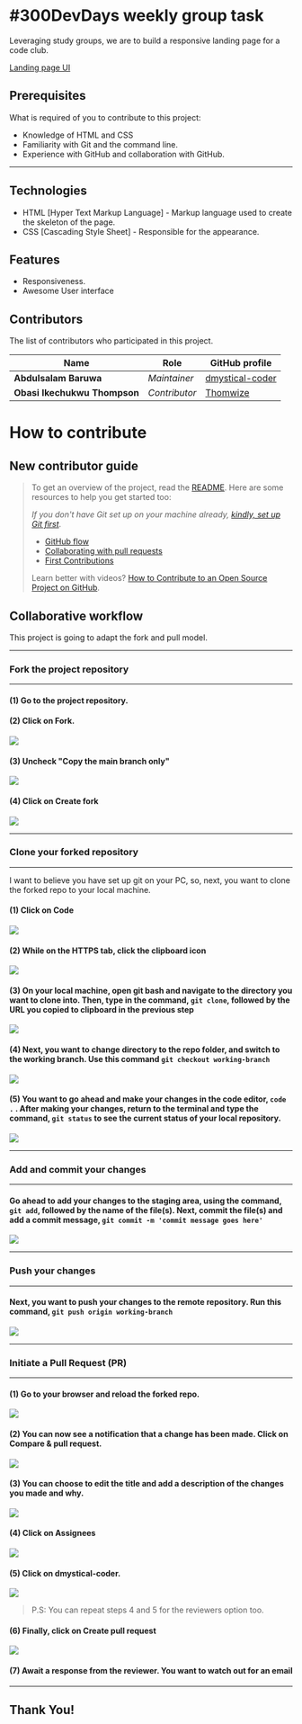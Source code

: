 # #300DevDays weekly group task

Leveraging study groups, we are to build a responsive landing page for a code club.

[Landing page UI](https://www.figma.com/file/xdrvYUv5C9qXA6XAJjg4bd/300DevDays-Weekly-Tasks?node-id=1%3A1524&mode=dev)

## Prerequisites

What is required of you to contribute to this project:

- Knowledge of HTML and CSS
- Familiarity with Git and the command line.
- Experience with GitHub and collaboration with GitHub.

---

## Technologies

- HTML [Hyper Text Markup Language] - Markup language used to create the skeleton of the page.
- CSS [Cascading Style Sheet] - Responsible for the appearance.

## Features

- Responsiveness.
- Awesome User interface

## Contributors

The list of contributors who participated in this project.

| Name                         | Role          | GitHub profile                                        |
| ---------------------------- | ------------- | ----------------------------------------------------- |
| **Abdulsalam Baruwa**        | _Maintainer_  | [dmystical-coder](https://github.com/dmystical-coder) |
| **Obasi Ikechukwu Thompson** | _Contributor_ | [Thomwize](https://github.com/Thomwize)               |

# How to contribute

## New contributor guide

> To get an overview of the project, read the [README](README.md). Here are some resources to help you get started too:
>
> _If you don't have Git set up on your machine already, [kindly, set up Git first](https://docs.github.com/en/get-started/quickstart/set-up-git)_.
>
> - [GitHub flow](https://docs.github.com/en/get-started/quickstart/github-flow)
> - [Collaborating with pull requests](https://docs.github.com/en/github/collaborating-with-pull-requests)
> - [First Contributions](https://github.com/firstcontributions/first-contributions)
>
> Learn better with videos? [How to Contribute to an Open Source Project on GitHub](https://egghead.io/series/how-to-contribute-to-an-open-source-project-on-github).

## Collaborative workflow

This project is going to adapt the fork and pull model.

---

### Fork the project repository

---

#### (1) Go to the project repository.

#### (2) Click on Fork.

![](https://archbee-image-uploads.s3.amazonaws.com/-PslVSiNgmjNd7mYSlcZe/H5pLlItihgcIZ0JaEsvW4_ab-capture-image.png)

#### (3) Uncheck "Copy the main branch only"

![](https://archbee-image-uploads.s3.amazonaws.com/-PslVSiNgmjNd7mYSlcZe/GNRp9jYsGKS0fBpJJX8xC_ab-capture-image.png)

#### (4) Click on Create fork

![](https://archbee-image-uploads.s3.amazonaws.com/-PslVSiNgmjNd7mYSlcZe/WPNCusz3gcxsH5vn76iH0_ab-capture-image.png)

---

### Clone your forked repository

---

I want to believe you have set up git on your PC, so, next, you want to clone the forked repo to your local machine.

#### (1) Click on Code

![](https://archbee-image-uploads.s3.amazonaws.com/-PslVSiNgmjNd7mYSlcZe/Zk_vDJMHe549vfFbPvW7r_ab-capture-image.png)

#### (2) While on the HTTPS tab, click the clipboard icon

![](https://archbee-image-uploads.s3.amazonaws.com/-PslVSiNgmjNd7mYSlcZe/a2Ji_cFS3ZwqD1yxsAk20_ab-capture-image.png)

#### (3) On your local machine, open git bash and navigate to the directory you want to clone into. Then, type in the command, `git clone`, followed by the URL you copied to clipboard in the previous step

![](https://archbee-image-uploads.s3.amazonaws.com/-PslVSiNgmjNd7mYSlcZe/I9pwdPQLYijalURyLQBlW_screenshot-2023-09-03-085117.png)

#### (4) Next, you want to change directory to the repo folder, and switch to the working branch. Use this command `git checkout working-branch`

![](https://archbee-image-uploads.s3.amazonaws.com/-PslVSiNgmjNd7mYSlcZe/5ciJvzzGENaa9gEk1M_s5_screenshot-2023-09-03-085449.png)

#### (5) You want to go ahead and make your changes in the code editor, `code .` . After making your changes, return to the terminal and type the command, `git status` to see the current status of your local repository.

![](https://archbee-image-uploads.s3.amazonaws.com/-PslVSiNgmjNd7mYSlcZe/GuIgdBZ-hTqZGT8cE85C4_screenshot-2023-09-03-091142.png)

---

### Add and commit your changes

---

#### Go ahead to add your changes to the staging area, using the command, `git add`, followed by the name of the file(s). Next, commit the file(s) and add a commit message, `git commit -m 'commit message goes here'`

![](https://archbee-image-uploads.s3.amazonaws.com/-PslVSiNgmjNd7mYSlcZe/niwYVfV2HKzp1_9rjtWNz_screenshot-2023-09-03-091229.png)

---

### Push your changes

---

#### Next, you want to push your changes to the remote repository. Run this command, `git push origin working-branch`

![](https://archbee-image-uploads.s3.amazonaws.com/-PslVSiNgmjNd7mYSlcZe/OAVS5xb4IP8pgBB-Mkcji_screenshot-2023-09-03-091417.png)

---

### Initiate a Pull Request (PR)

---

#### (1) Go to your browser and reload the forked repo.

![](https://archbee-image-uploads.s3.amazonaws.com/-PslVSiNgmjNd7mYSlcZe/i67SeGyAM1EUQPeB-qIqV_marked-git-push.jpg)

#### (2) You can now see a notification that a change has been made. Click on Compare & pull request.

![](https://archbee-image-uploads.s3.amazonaws.com/-PslVSiNgmjNd7mYSlcZe/kdudVRv8F2mB_fAR25g1q_ab-capture-image.png)

#### (3) You can choose to edit the title and add a description of the changes you made and why.

![](https://archbee-image-uploads.s3.amazonaws.com/-PslVSiNgmjNd7mYSlcZe/3CuELJbwKW8rsTUXFIZIp_ab-capture-image.png)

#### (4) Click on Assignees

![](https://archbee-image-uploads.s3.amazonaws.com/-PslVSiNgmjNd7mYSlcZe/AjfKYr4yJ0kZiwx5ujieb_ab-capture-image.png)

#### (5) Click on dmystical-coder.

![](https://archbee-image-uploads.s3.amazonaws.com/-PslVSiNgmjNd7mYSlcZe/XX9r7nBKXTDwZXLWtuGeh_ab-capture-image.png)

> P.S: You can repeat steps 4 and 5 for the reviewers option too.

#### (6) Finally, click on Create pull request

![](https://archbee-image-uploads.s3.amazonaws.com/-PslVSiNgmjNd7mYSlcZe/Q835Fgi15Ops3dSGk7sv4_ab-capture-image.png)

#### (7) Await a response from the reviewer. You want to watch out for an email

---

## Thank You!
